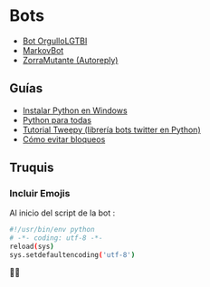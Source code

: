 # Bots

  - [Bot OrgulloLGTBI](https://github.com/gini10/akelarreciberfeminista/blob/master/bots/Bot_OrgulloLGTBI)
  - [MarkovBot](https://github.com/gini10/akelarreciberfeminista/blob/master/bots/MarkovBotCode)
  - [ZorraMutante (Autoreply)](https://github.com/gini10/akelarreciberfeminista/blob/master/bots/ZorraMutante.py)
  
 ## Guías

- [Instalar Python en Windows](https://github.com/gini10/akelarreciberfeminista/blob/master/bots/Instalar_Python_Windows)
- [Python para todas](https://github.com/gini10/akelarreciberfeminista/blob/master/bots/Python%20para%20todos.pdf)
- [Tutorial Tweepy (librería bots twitter en Python)](https://github.com/gini10/akelarreciberfeminista/blob/master/bots/Tutorial_Tweepy.md)
- [Cómo evitar bloqueos](https://github.com/gini10/akelarreciberfeminista/blob/master/bots/evitar_bloqueos_bots_y_lecciones_aprendidas.md)

## Truquis

### Incluir Emojis

Al inicio del script de la bot :
```sh
#!/usr/bin/env python
# -*- coding: utf-8 -*- 
reload(sys)
sys.setdefaultencoding('utf-8')
```
💜✊
